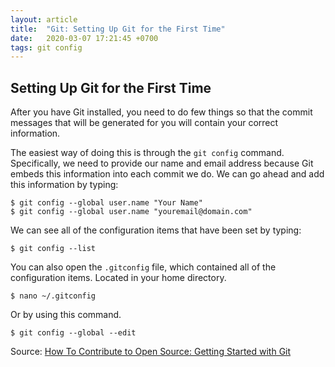 ```yaml
---
layout: article
title:  "Git: Setting Up Git for the First Time"
date:   2020-03-07 17:21:45 +0700
tags: git config
---
```


## Setting Up Git for the First Time

After you have Git installed, you need to do few things so that the commit messages that will be generated for you will contain your correct information.

The easiest way of doing this is through the `git config` command. Specifically, we need to provide our name and email address because Git embeds this information into each commit we do. We can go ahead and add this information by typing:

```
$ git config --global user.name "Your Name"
$ git config --global user.name "youremail@domain.com"
```

We can see all of the configuration items that have been set by typing:

```
$ git config --list
```

You can also open the `.gitconfig` file, which contained all of the configuration items. Located in your home directory.

```
$ nano ~/.gitconfig
```

Or by using this command.

```
$ git config --global --edit
```

Source: [How To Contribute to Open Source: Getting Started with Git](https://www.digitalocean.com/community/tutorials/how-to-contribute-to-open-source-getting-started-with-git#check-if-git-is-installed)
